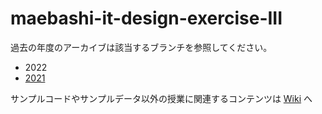 # maebashi-it-design-exercise-III

過去の年度のアーカイブは該当するブランチを参照してください。

- 2022
- [2021](https://github.com/h4us/maebashi-it-design-exercise-III/tree/2021)

サンプルコードやサンプルデータ以外の授業に関連するコンテンツは [Wiki](https://github.com/h4us/maebashi-it-design-exercise-III/wiki) へ
